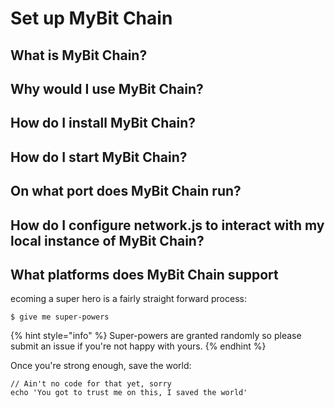 # Set up MyBit Chain

## What is MyBit Chain?

## Why would I use MyBit Chain?

## How do I install MyBit Chain?

## **How do I start MyBit Chain?**

## **On what port does MyBit Chain run?**

## **How do I configure network.js to interact with my local instance of MyBit Chain?**

## **What platforms does MyBit Chain support**

ecoming a super hero is a fairly straight forward process:

```
$ give me super-powers
```

{% hint style="info" %}
 Super-powers are granted randomly so please submit an issue if you're not happy with yours.
{% endhint %}

Once you're strong enough, save the world:

```
// Ain't no code for that yet, sorry
echo 'You got to trust me on this, I saved the world'
```



